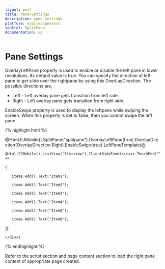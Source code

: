 ```yaml
---
layout: post
title: Pane-Settings
description: pane settings
platform: mobileaspnetmvc
control: SplitPane
documentation: ug
---
```


# Pane Settings

OverlayLeftPane property is used to enable or disable the left pane in lower resolutions. Its default value is true. You can specify the direction of left pane to get slide over the rightpane by using this OverLayDirection. The possible directions are,

* Left - Left overlay pane gets transition from left side.
* Right - Left overlay pane gets transition from right side.



EnableSwipe property is used to display the leftpane while swiping the screen. When this property is set to false, then you cannot swipe the left pane. 

{% highlight html %}


@Html.EJMobile().SplitPane("splitpane").OverlayLeftPane(true).OverlayDirection(OverlayDirection.Right).EnableSwipe(true).LeftPaneTemplate(@<div>

    @Html.EJMobile().ListView("listview").ClientSideEvents(c=>c.TouchEnd("loadContent")).ShowHeader(false).Items(items =>

   {

       items.Add().Text("Item1");

       items.Add().Text("Item2");

       items.Add().Text("Item3");

       items.Add().Text("Item4");

       items.Add().Text("Item5");

       items.Add().Text("Item6");

   })

    </div>)            

{% endhighlight %}

Refer to the script section and page content section to load the right pane content of appropriate page created.

